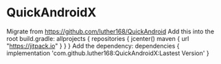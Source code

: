 # QuickAndroidX
Migrate from https://github.com/luther168/QuickAndroid
Add this into the root build.gradle:
allprojects {
    repositories {
        jcenter()
        maven { url "https://jitpack.io" }
    }
}
Add the dependency:
dependencies {
    implementation 'com.github.luther168:QuickAndroidX:Lastest Version'
}